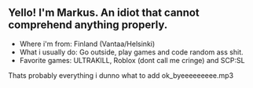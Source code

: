 Yello! I'm Markus. An idiot that cannot comprehend anything properly.
----------------------------------------------------------------------------------------

- Where i'm from: Finland (Vantaa/Helsinki)
- What i usually do: Go outside, play games and code random ass shit.
- Favorite games: ULTRAKILL, Roblox (dont call me cringe) and SCP:SL

Thats probably everything i dunno what to add
ok_byeeeeeeeee.mp3
